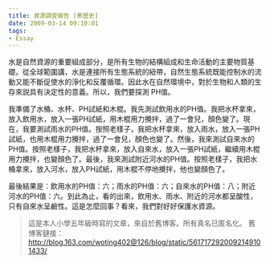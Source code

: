```yaml
---
title: 資源調查報告 [黑歷史]
date: 2009-03-14 09:10:01
tags:
- Essay
---
```


水是自然資源的重要組成部分，是所有生物的結構組成和生命活動的主要物質基礎。從全球範圍講，水是連接所有生態系統的紐帶，自然生態系統既能控制水的流動又能不斷促使水的淨化和反覆循環。因此水在自然環境中，對於生物和人類的生存來説具有決定性的意義。所以，我們要探測 PH值。
<!--more-->
我準備了水桶、水杯、PH試紙和木棍。我先測試飲用水的PH值。我把水杯拿來，放入飲用水，放入一張PH試紙，用木棍用力攪拌，過了一會兒，顏色變了。現在，我要測試雨水的PH值。按照老樣子，我把水杯拿來，放入雨水，放入一張PH試紙，也用木棍用力攪拌，過了一會兒，顏色也變了。然後，我來測試自來水的PH值。按照老樣子，我把水杯拿來，放入自來水，放入一張PH試紙，繼續用木棍用力攪拌，也變顏色了。最後，我來測試附近河水的PH值。按照老樣子，我把水桶拿來，放入河水，放入PH試紙，用木棍不停地攪拌，他也變顏色了。

最後結果是：飲用水的PH值：六；雨水的PH值：六；自來水的PH值：八；附近河水的PH值：六。到此為止，看的出來，飲用水、雨水、附近的河水都呈酸性，只有自來水呈鹼性。這是怎麼回事？看來，我們對好好保護水資源。

> 這是本人小學五年級時寫的文章，來自於舊博客。所有真名已匿名化。
> 舊博客鏈接：<http://blog.163.com/woting402@126/blog/static/5617172920092149101433/>